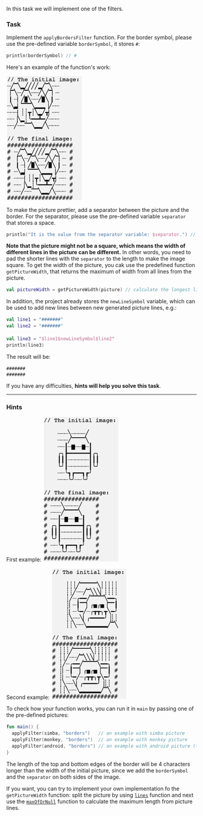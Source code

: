 In this task we will implement one of the filters.

### Task

Implement the `applyBordersFilter` function. 
For the border symbol, please use the pre-defined variable `borderSymbol`, it stores `#`:
```kotlin
println(borderSymbol) // #
```

<div class="hint" title="Click me to see an example of applyBordersFilter work">

Here's an example of the function's work:
<p>
    <img src="../../utils/src/main/resources/images/part1/almost.done/when_hint_1.png" alt="Example of the function's work" width="200"/>
</p>
</div>


To make the picture prettier, add a separator between the picture and the border.
For the separator, please use the pre-defined variable `separator` that stores a space.
```kotlin
println("It is the value from the separator variable: $separator.") // It is the value from the separator variable:  .
```

**Note that the picture might not be a square, which means the width of different lines in the picture can be different.**
In other words, you need to pad the shorter lines with the `separator` to the length to make the image square.
To get the width of the picture, you cak use the predefined function `getPictureWidth`, 
that returns the maximum of width from all lines from the picture.

<div class="hint" title="Click me to see an example of getPictureWidth work">

```kotlin
val pictureWidth = getPictureWidth(picture) // calculate the longest line from the picture and returns it's width
```

In addition, the project already stores the `newLineSymbol` variable, which can be used to add new lines between new generated picture lines, e.g.:
```kotlin
val line1 = "#######"
val line2 = "#######"

val line3 = "$line1$newLineSymbol$line2"
println(line3)
```

The result will be:
```text
#######
#######
```
</div>


If you have any difficulties, **hints will help you solve this task**.

----

### Hints

<div class="hint" title="Click me to see several examples how applyBordersFilter function should work">

First example:
<img src="../../utils/src/main/resources/images/part1/almost.done/examples/borders/android.png" alt="Example of the function's work" width="200"/>

Second example:
<img src="../../utils/src/main/resources/images/part1/almost.done/examples/borders/monkey.png" alt="Example of the function's work" width="200"/>

</div>

<div class="hint" title="Click me to learn how to run the applyBordersFilter function with pre-defined pictures">

To check how your function works, you can run it in <code>main</code> by passing one of the pre-defined pictures:

```kotlin
fun main() {
  applyFilter(simba, "borders")   // an example with simba picture
  applyFilter(monkey, "borders")  // an example with monkey picture
  applyFilter(android, "borders") // an example with android picture (this picture has different length of lines)
}
```
</div>

<div class="hint" title="Click me to get a hint how to calculate the length of the top and bottom edges for the new picture">

The length of the top and bottom edges of the border will be 4 characters longer than the width of the initial picture, 
since we add the <code>borderSymbol</code> and the <code>separator</code> on both sides of the image.
</div>


<div class="hint" title="Click me to learn how to implement the getPictureWidth function by my own">

  If you want, you can try to implement your own implementation fo the `getPictureWidth` function: 
  split the picture by using <a href="https://kotlinlang.org/api/latest/jvm/stdlib/kotlin.text/lines.html">`lines`</a> function 
  and next use the <a href="https://kotlinlang.org/api/latest/jvm/stdlib/kotlin.text/max-of-or-null.html">`maxOfOrNull`</a> function to calculate 
  the maximum length from picture lines.   
</div>

